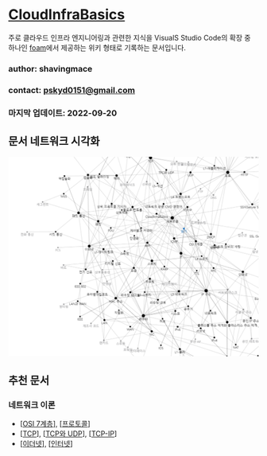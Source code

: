 # [CloudInfraBasics](https://shavingmace.github.io/CloudInfraBasics/)

주로 클라우드 인프라 엔지니어링과 관련한 지식을 VisualS Studio Code의 확장 중 하나인 [foam](https://foambubble.github.io/foam/)에서 제공하는 위키 형태로 기록하는 문서입니다. 

### author: shavingmace
### contact: pskyd0151@gmail.com
### 마지막 업데이트: 2022-09-20

## 문서 네트워크 시각화
![타이틀 이미지](./attachments/2022-09-20-16-21-54.png)

## 추천 문서
### 네트워크 이론 
- [[OSI 7계층]], [[프로토콜]]
- [[TCP]], [[TCP와 UDP]], [[TCP-IP]]
- [[이더넷]], [[인터넷]]



[//begin]: # "Autogenerated link references for markdown compatibility"
[OSI 7계층]: <docs/OSI 7계층.md> "OSI 7계층"
[프로토콜]: docs/프로토콜.md "프로토콜"
[TCP]: docs/TCP.md "TCP"
[TCP와 UDP]: <docs/TCP와 UDP.md> "TPC와 UDP"
[TCP-IP]: docs/TCP-IP.md "TCP/IP"
[이더넷]: docs/이더넷.md "이더넷"
[인터넷]: docs/인터넷.md "인터넷"
[//end]: # "Autogenerated link references"